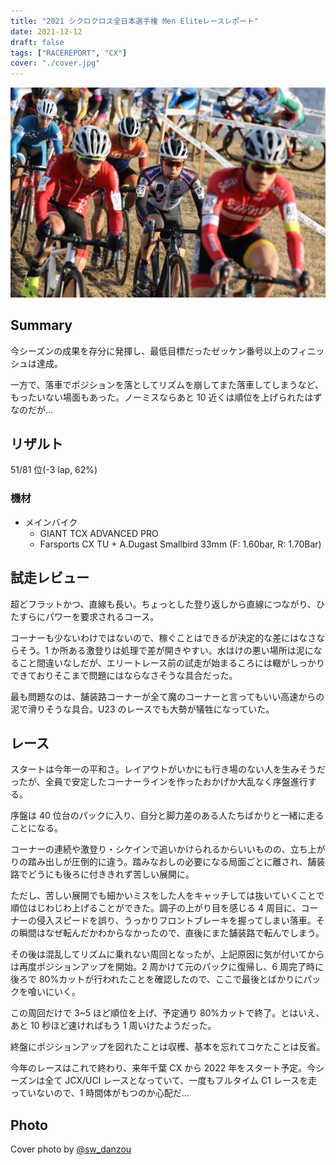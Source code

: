 ```yaml
---
title: "2021 シクロクロス全日本選手権 Men Eliteレースレポート"
date: 2021-12-12
draft: false
tags: ["RACEREPORT", "CX"]
cover: "./cover.jpg"
---
```


![cover](./cover.jpg)

## Summary

今シーズンの成果を存分に発揮し、最低目標だったゼッケン番号以上のフィニッシュは達成。

一方で、落車でポジションを落としてリズムを崩してまた落車してしまうなど、もったいない場面もあった。ノーミスならあと 10 近くは順位を上げられたはずなのだが…

## リザルト

51/81 位(-3 lap, 62%)

### 機材

- メインバイク
  - GIANT TCX ADVANCED PRO
  - Farsports CX TU + A.Dugast Smallbird 33mm (F: 1.60bar, R: 1.70Bar)

## 試走レビュー

超どフラットかつ、直線も長い。ちょっとした登り返しから直線につながり、ひたすらにパワーを要求されるコース。

コーナーも少ないわけではないので、稼ぐことはできるが決定的な差にはなさならそう。1 か所ある激登りは処理で差が開きやすい。水はけの悪い場所は泥になること間違いなしだが、エリートレース前の試走が始まるころには轍がしっかりできておりそこまで問題にはならなさそうな具合だった。

最も問題なのは、舗装路コーナーが全て魔のコーナーと言ってもいい高速からの泥で滑りそうな具合。U23 のレースでも大勢が犠牲になっていた。

## レース

スタートは今年一の平和さ。レイアウトがいかにも行き場のない人を生みそうだったが、全員で安定したコーナーラインを作ったおかげか大乱なく序盤進行する。

序盤は 40 位台のパックに入り、自分と脚力差のある人たちばかりと一緒に走ることになる。

コーナーの連続や激登り・シケインで追いかけられるからいいものの、立ち上がりの踏み出しが圧倒的に違う。踏みなおしの必要になる局面ごとに離され、舗装路でどうにも後ろに付ききれず苦しい展開に。

ただし、苦しい展開でも細かいミスをした人をキャッチしては抜いていくことで順位はじわじわ上げることができた。調子の上がり目を感じる 4 周目に、コーナーの侵入スピードを誤り、うっかりフロントブレーキを握ってしまい落車。その瞬間はなぜ転んだかわからなかったので、直後にまた舗装路で転んでしまう。

その後は混乱してリズムに乗れない周回となったが、上記原因に気が付いてからは再度ポジションアップを開始。2 周かけて元のパックに復帰し、6 周完了時に後ろで 80%カットが行われたことを確認したので、ここで最後とばかりにパックを喰いにいく。

この周回だけで 3~5 ほど順位を上げ、予定通り 80%カットで終了。とはいえ、あと 10 秒ほど速ければもう 1 周いけたようだった。

終盤にポジションアップを図れたことは収穫、基本を忘れてコケたことは反省。

今年のレースはこれで終わり、来年千葉 CX から 2022 年をスタート予定。今シーズンは全て JCX/UCI レースとなっていて、一度もフルタイム C1 レースを走っていないので、1 時間体がもつのか心配だ…

## Photo

Cover photo by [@sw_danzou](https://twitter.com/sw_danzou)
